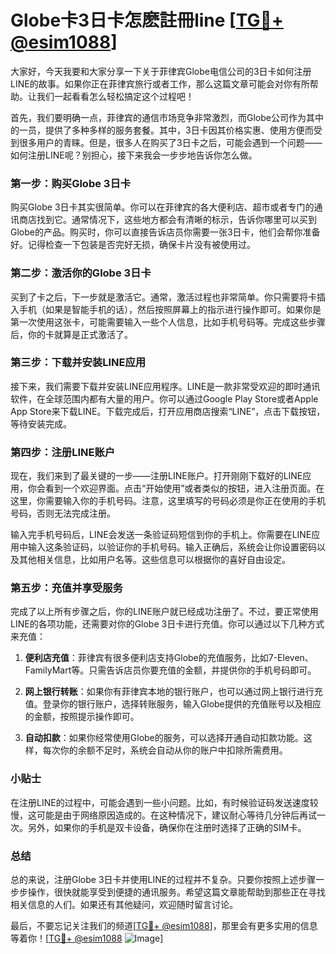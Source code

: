 # Globe卡3日卡怎麽註冊line [[TG💪+ @esim1088](https://t.me/s/esim1088)]

大家好，今天我要和大家分享一下关于菲律宾Globe电信公司的3日卡如何注册LINE的故事。如果你正在菲律宾旅行或者工作，那么这篇文章可能会对你有所帮助。让我们一起看看怎么轻松搞定这个过程吧！

首先，我们要明确一点，菲律宾的通信市场竞争非常激烈，而Globe公司作为其中的一员，提供了多种多样的服务套餐。其中，3日卡因其价格实惠、使用方便而受到很多用户的青睐。但是，很多人在购买了3日卡之后，可能会遇到一个问题——如何注册LINE呢？别担心，接下来我会一步步地告诉你怎么做。

### 第一步：购买Globe 3日卡

购买Globe 3日卡其实很简单。你可以在菲律宾的各大便利店、超市或者专门的通讯商店找到它。通常情况下，这些地方都会有清晰的标示，告诉你哪里可以买到Globe的产品。购买时，你可以直接告诉店员你需要一张3日卡，他们会帮你准备好。记得检查一下包装是否完好无损，确保卡片没有被使用过。

### 第二步：激活你的Globe 3日卡

买到了卡之后，下一步就是激活它。通常，激活过程也非常简单。你只需要将卡插入手机（如果是智能手机的话），然后按照屏幕上的指示进行操作即可。如果你是第一次使用这张卡，可能需要输入一些个人信息，比如手机号码等。完成这些步骤后，你的卡就算是正式激活了。

### 第三步：下载并安装LINE应用

接下来，我们需要下载并安装LINE应用程序。LINE是一款非常受欢迎的即时通讯软件，在全球范围内都有大量的用户。你可以通过Google Play Store或者Apple App Store来下载LINE。下载完成后，打开应用商店搜索“LINE”，点击下载按钮，等待安装完成。

### 第四步：注册LINE账户

现在，我们来到了最关键的一步——注册LINE账户。打开刚刚下载好的LINE应用，你会看到一个欢迎界面。点击“开始使用”或者类似的按钮，进入注册页面。在这里，你需要输入你的手机号码。注意，这里填写的号码必须是你正在使用的手机号码，否则无法完成注册。

输入完手机号码后，LINE会发送一条验证码短信到你的手机上。你需要在LINE应用中输入这条验证码，以验证你的手机号码。输入正确后，系统会让你设置密码以及其他相关信息，比如用户名等。这些信息可以根据你的喜好自由设定。

### 第五步：充值并享受服务

完成了以上所有步骤之后，你的LINE账户就已经成功注册了。不过，要正常使用LINE的各项功能，还需要对你的Globe 3日卡进行充值。你可以通过以下几种方式来充值：

1. **便利店充值**：菲律宾有很多便利店支持Globe的充值服务，比如7-Eleven、FamilyMart等。只需告诉店员你要充值的金额，并提供你的手机号码即可。
   
2. **网上银行转账**：如果你有菲律宾本地的银行账户，也可以通过网上银行进行充值。登录你的银行账户，选择转账服务，输入Globe提供的充值账号以及相应的金额，按照提示操作即可。

3. **自动扣款**：如果你经常使用Globe的服务，可以选择开通自动扣款功能。这样，每次你的余额不足时，系统会自动从你的账户中扣除所需费用。

### 小贴士

在注册LINE的过程中，可能会遇到一些小问题。比如，有时候验证码发送速度较慢，这可能是由于网络原因造成的。在这种情况下，建议耐心等待几分钟后再试一次。另外，如果你的手机是双卡设备，确保你在注册时选择了正确的SIM卡。

### 总结

总的来说，注册Globe 3日卡并使用LINE的过程并不复杂。只要你按照上述步骤一步步操作，很快就能享受到便捷的通讯服务。希望这篇文章能帮助到那些正在寻找相关信息的人们。如果还有其他疑问，欢迎随时留言讨论。

最后，不要忘记关注我们的频道[[TG💪+ @esim1088](https://t.me/s/esim1088)]，那里会有更多实用的信息等着你！[[TG💪+ @esim1088](https://t.me/s/esim1088) ![Image](https://i.postimg.cc/4NQfJmqS/Snipaste-2025-05-13-00-14-12.png)]